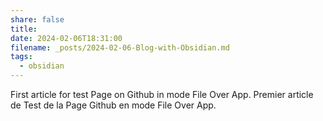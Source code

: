 ```yaml
---
share: false
title: 
date: 2024-02-06T18:31:00
filename: _posts/2024-02-06-Blog-with-Obsidian.md
tags:
  - obsidian
---
```







First article for test Page on Github in mode File Over App.
Premier article de Test de la Page Github en mode File Over App.